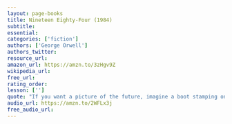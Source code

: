 ```yaml
---
layout: page-books
title: Nineteen Eighty-Four (1984)
subtitle: 
essential: 
categories: ['fiction']
authors: ['George Orwell']
authors_twitter: 
resource_url: 
amazon_url: https://amzn.to/3zHgv9Z
wikipedia_url: 
free_url: 
rating_order: 
lesson: ['']
quote: "If you want a picture of the future, imagine a boot stamping on a human face—for ever."
audio_url: https://amzn.to/2WFLx3j
free_audio_url: 
---
```

